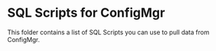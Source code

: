 # SQL Scripts for ConfigMgr

This folder contains a list of SQL Scripts you can use to pull data from ConfigMgr.

